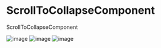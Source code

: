 # ScrollToCollapseComponent
ScrollToCollapseComponent

![image](https://github.com/genius-lin/ScrollToCollapseComponent/blob/master/snapshot/1.png)
![image](https://github.com/genius-lin/ScrollToCollapseComponent/blob/master/snapshot/2.png)
![image](https://github.com/genius-lin/ScrollToCollapseComponent/blob/master/snapshot/3.png)
